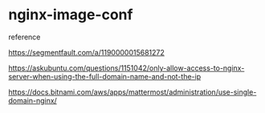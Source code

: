 # nginx-image-conf

reference

https://segmentfault.com/a/1190000015681272

https://askubuntu.com/questions/1151042/only-allow-access-to-nginx-server-when-using-the-full-domain-name-and-not-the-ip

https://docs.bitnami.com/aws/apps/mattermost/administration/use-single-domain-nginx/